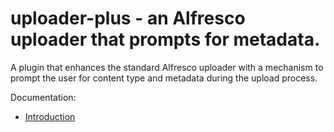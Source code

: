 # uploader-plus - an Alfresco uploader that prompts for metadata.

A plugin that enhances the standard Alfresco uploader with a mechanism to prompt
the user for content type and metadata during the upload process.

Documentation:

* [Introduction](http://softwareloop.com/uploader-plus-an-alfresco-uploader-that-prompts-for-metadata/)
